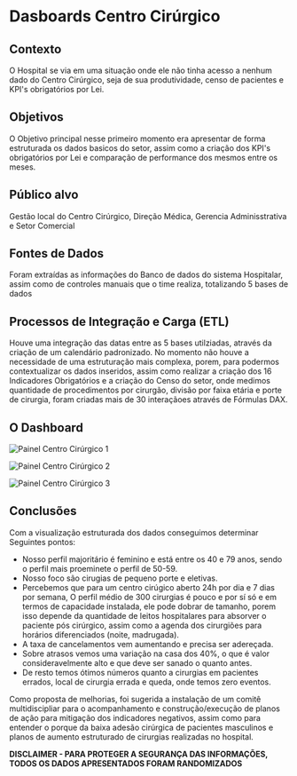 # Dasboards Centro Cirúrgico

## Contexto
O Hospital se via em uma situação onde ele não tinha acesso a nenhum dado do Centro Cirúrgico, seja de sua produtividade, censo de pacientes e KPI's obrigatórios por Lei.

## Objetivos
O Objetivo principal nesse primeiro momento era apresentar de forma estruturada os dados basicos do setor, assim como a criação dos KPI's obrigatórios por Lei e comparação de performance dos mesmos entre os meses.

## Público alvo
Gestão local do Centro Cirúrgico, Direção Médica, Gerencia Adminisstrativa e Setor Comercial

## Fontes de Dados
Foram extraídas as informações do Banco de dados do sistema Hospitalar, assim como de controles manuais que o time realiza, totalizando 5 bases de dados

## Processos de Integração e Carga (ETL)
Houve uma integração das datas entre as 5 bases utilziadas, através da criação de um calendário padronizado. No momento não houve a necessidade de uma estruturação mais complexa, porem, para podermos contextualizar os dados inseridos, assim como realizar a criação dos 16 Indicadores Obrigatórios e a criação do Censo do setor, onde medimos quantidade de procedimentos por cirurgão, divisão por faixa etária e porte de cirurgia, foram criadas mais de 30 interaçãoes através de Fórmulas DAX.

## O Dashboard
![Painel Centro Cirúrgico 1](https://github.com/chscharth/Dasboards/assets/85425294/806b41cf-7f88-4805-8b7a-c4eabed13baf)

![Painel Centro Cirúrgico 2](https://github.com/chscharth/Dasboards/assets/85425294/d5d979e8-a000-449e-8eaf-dce0f3451ddb)

![Painel Centro Cirúrgico 3](https://github.com/chscharth/Dasboards/assets/85425294/badd2707-0171-408f-b48d-30383e32d593)

## Conclusões
Com a visualização estruturada dos dados conseguimos determinar Seguintes pontos:
* Nosso perfil majoritário é feminino e está entre os 40 e 79 anos, sendo o perfil mais proeminete o perfil de 50-59.
* Nosso foco são cirugias de pequeno porte e eletivas.
* Percebemos que para um centro cirúgico aberto 24h por dia e 7 dias por semana, O perfil médio de 300 cirurgias é pouco e por sí só e em termos de capacidade instalada, ele pode dobrar de tamanho, porem isso depende da quantidade de leitos hospitalares para absorver o paciente pós cirúrgico, assim como a agenda dos cirurgiões para horários diferenciados (noite, madrugada).
* A taxa de cancelamentos vem aumentando e precisa ser adereçada.
* Sobre atrasos vemos uma variação na casa dos 40%, o que é valor consideravelmente alto e que deve ser sanado o quanto antes.
* De resto temos ótimos números quanto a cirurgias em pacientes errados, local de cirurgia errada e queda, onde temos zero eventos.
  
Como proposta de melhorias, foi sugerida a instalação de um comitê multidiscipliar para o acompanhamento e construção/execução de planos de ação para mitigação dos indicadores negativos, assim como para entender o porque da baixa adesão cirúrgica de pacientes masculinos e planos de aumento estruturado de cirurgias realizadas no hospital. 

**DISCLAIMER - PARA PROTEGER A SEGURANÇA DAS INFORMAÇÕES, TODOS OS DADOS APRESENTADOS FORAM RANDOMIZADOS**
